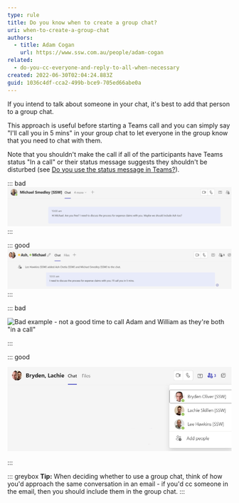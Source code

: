```yaml
---
type: rule
title: Do you know when to create a group chat?
uri: when-to-create-a-group-chat
authors:
  - title: Adam Cogan
    url: https://www.ssw.com.au/people/adam-cogan
related:
  - do-you-cc-everyone-and-reply-to-all-when-necessary
created: 2022-06-30T02:04:24.883Z
guid: 1036c4df-cca2-499b-bce9-705ed66abe0a
---
```

If you intend to talk about someone in your chat, it's best to add that person to a group chat. 

This approach is useful before starting a Teams call and you can simply say "I'll call you in 5 mins" in your group chat to let everyone in the group know that you need to chat with them. 

Note that you shouldn't make the call if all of the participants have Teams status "In a call" or their status message suggests they shouldn't be disturbed (see [Do you use the status message in Teams?](https://www.ssw.com.au/rules/use-the-status-message-in-teams)).

<!--endintro-->

::: bad
![Bad example - Mentioning someone in a chat they are not participating](group_chat_bad_example.jpg) 
:::

::: good
![Good example - Initiating a group chat with everyone involved](group_chat_good_example.jpg) 
:::

::: bad

![Bad example - not a good time to call Adam and William as they're both "in a call"](teams_status.gif "Bad example - not a good time to call Adam and William as they're both \"in a call\"")

:::

::: good

![Good example - it's a good time to call Bryden and Lachie as they're both available](good_status.jpg "Good example - it's a good time to call Bryden and Lachie as they're both available")


:::

::: greybox
**Tip:** When deciding whether to use a group chat, think of how you'd approach the same conversation in an email - if you'd cc someone in the email, then you should include them in the group chat.
:::